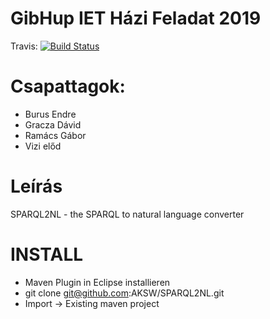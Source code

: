 # GibHup IET Házi Feladat 2019

Travis: [![Build Status](https://travis-ci.org/BME-MIT-IET/GibHup-iet-2019.svg?branch=master)](https://travis-ci.org/BME-MIT-IET/GibHup-iet-2019)

# Csapattagok:


- Burus Endre
- Gracza Dávid
- Ramács Gábor
- Vizi előd 

# Leírás


SPARQL2NL - the SPARQL to natural language converter

# INSTALL

- Maven Plugin in Eclipse installieren
- git clone git@github.com:AKSW/SPARQL2NL.git
- Import -> Existing maven project 
